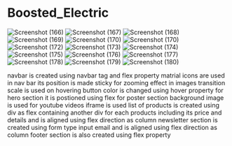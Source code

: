 # Boosted_Electric
![Screenshot (166)](https://github.com/Ayushkrc/Boosted_Electric/assets/84630014/8e6dfbfe-f1d7-481c-a10c-afdfa101cafb)
![Screenshot (167)](https://github.com/Ayushkrc/Boosted_Electric/assets/84630014/d62a26f5-9407-42f0-84ac-6dca901a812d)
![Screenshot (168)](https://github.com/Ayushkrc/Boosted_Electric/assets/84630014/85883810-0271-4074-be5d-4c0b2fa630c7)
![Screenshot (169)](https://github.com/Ayushkrc/Boosted_Electric/assets/84630014/ad8a9686-d350-47a2-a3ab-997e4e177032)
![Screenshot (170)](https://github.com/Ayushkrc/Boosted_Electric/assets/84630014/3e1e9783-1969-4fed-82db-a697742d0810)
![Screenshot (170)](https://github.com/Ayushkrc/Boosted_Electric/assets/84630014/a1006717-39ad-4b7e-94bf-97e2a897d9aa)
![Screenshot (172)](https://github.com/Ayushkrc/Boosted_Electric/assets/84630014/308d1a8c-d961-4d83-89b2-b228402e3271)
![Screenshot (173)](https://github.com/Ayushkrc/Boosted_Electric/assets/84630014/d49ccd10-dcf6-421e-802c-c3013d6b9f54)
![Screenshot (174)](https://github.com/Ayushkrc/Boosted_Electric/assets/84630014/7f13b064-f68d-4f6b-8b82-f68426c0c029)
![Screenshot (175)](https://github.com/Ayushkrc/Boosted_Electric/assets/84630014/366775ad-0fae-4c00-b7de-25091bad5301)
![Screenshot (176)](https://github.com/Ayushkrc/Boosted_Electric/assets/84630014/5f6e0cb2-fb27-4c91-94e7-706b6fe5b61c)
![Screenshot (177)](https://github.com/Ayushkrc/Boosted_Electric/assets/84630014/3684ad2a-86fd-4fee-a530-0dd7ed34da89)
![Screenshot (178)](https://github.com/Ayushkrc/Boosted_Electric/assets/84630014/9c98bbd9-0c3d-4e62-95f2-709b461af681)
![Screenshot (179)](https://github.com/Ayushkrc/Boosted_Electric/assets/84630014/6203543d-95a0-4d26-80f8-bb8c0308ecbc)
![Screenshot (180)](https://github.com/Ayushkrc/Boosted_Electric/assets/84630014/29b23ec2-a594-4ed3-a689-388d6c7c641d)


navbar is created using navbar tag and flex property
matrial icons are used in nav bar
its position is made sticky
for zooming effect in images transition scale is used
on hovering button color is changed using hover property
for hero section it is postioned using flex
for poster section background image is used
for youtube videos iframe is used
list of products is created using div as flex containing another div for each products including its price and details and is aligned using flex direction as column
newsletter section is created using form type input email and is aligned using flex direction as column
footer section is also created using flex property
